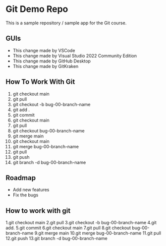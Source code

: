 # Git Demo Repo
This is a sample repository / sample app for the Git course.

## GUIs
 * This change made by VSCode
 * This change made by Visual Studio 2022 Community Edition
 * This change made by GitHub Desktop
 * This change made by GitKraken

## How To Work With Git
1. git checkout main
2. git pull
3. git checkout -b bug-00-branch-name
4. git add .
5. git commit
6. git checkout main
7. git pull
8. git checkout bug-00-branch-name
9. git merge main
10. git checkout main
11. git merge bug-00-branch-name
12. git pull
13. git push
14. git branch -d bug-00-branch-name

## Roadmap
 * Add new features
 * Fix the bugs

## How to work with git
1.git checkout main
2.git pull
3.git checkout -b bug-00-branch-name
4.git add.
5.git commit
6.git checkout main
7.git pull
8.git checkout bug-00-branch-name
9.git merge main
10.git merge bug-00-branch-name
11.git pull
12.git push
13.git branch -d bug-00-branch-name

